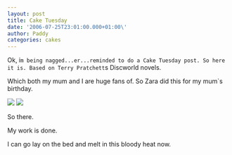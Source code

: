 ```yaml
--- 
layout: post 
title: Cake Tuesday 
date: '2006-07-25T23:01:00.000+01:00\' 
author: Paddy 
categories: cakes
---
```


Ok, i`m being nagged...er...reminded to do a Cake Tuesday post.
So here it is. Based on Terry Pratchett`s Discworld novels. 

Which both my mum and I are huge fans of. So Zara did this for my mum`s birthday.

[![](https://photos1.blogger.com/blogger/7081/1699/320/2004_0324Image0066.jpg)](https://photos1.blogger.com/blogger/7081/1699/1600/2004_0324Image0066.jpg)
[![](https://photos1.blogger.com/blogger/7081/1699/320/2004_0319Image0062.jpg)](https://photos1.blogger.com/blogger/7081/1699/1600/2004_0319Image0062.jpg)

So there.

My work is done.

I can go lay on the bed and melt in this bloody heat now.
